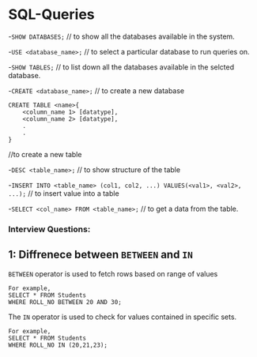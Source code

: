 # SQL-Queries

-`SHOW DATABASES;`
// to show all the databases available in the system.

-`USE <database_name>;`
// to select a particular database to run queries on.

-`SHOW TABLES;` // to list down all the databases available in the selcted database.

-`CREATE <database_name>;` // to create a new database

```
CREATE TABLE <name>{
    <column_name 1> [datatype],
    <column_name 2> [datatype],
    .
    .
}
```

//to create a new table

-`DESC <table_name>;` // to show structure of the table

-`INSERT INTO <table_name> (col1, col2, ...) VALUES(<val1>, <val2>, ...);` // to insert value into a table

-`SELECT <col_name> FROM <table_name>;` // to get a data from the table.

### Interview Questions:

## 1: Diffrenece between `BETWEEN` and `IN`
`BETWEEN` operator is used to fetch rows based on range of values
```
For example,
SELECT * FROM Students 
WHERE ROLL_NO BETWEEN 20 AND 30;
```

The `IN` operator is used to check for values contained in specific sets. 
```
For example, 
SELECT * FROM Students 
WHERE ROLL_NO IN (20,21,23);
```
